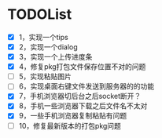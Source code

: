 # TODOList

- [x] 1，实现一个tips
- [x] 2，实现一个dialog
- [x] 3，实现一个上传进度条
- [x] 4，修复pkg打包文件保存位置不对的问题
- [ ] 5，实现粘贴图片
- [ ] 6，实现桌面右键文件发送到服务器的的功能
- [x] 7，手机浏览器切后台之后socket断开？
- [x] 8，手机一些浏览器下载之后文件名不太对
- [x] 9，一些手机浏览器复制粘贴有问题
- [ ] 10，修复最新版本的打包pkg问题
